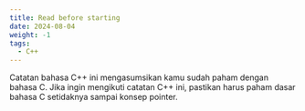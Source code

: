 ```yaml
---
title: Read before starting
date: 2024-08-04
weight: -1
tags:
  - C++
---
```


Catatan bahasa C++ ini mengasumsikan kamu sudah paham dengan bahasa C. Jika ingin mengikuti catatan C++ ini, pastikan harus paham dasar bahasa C setidaknya sampai konsep pointer.